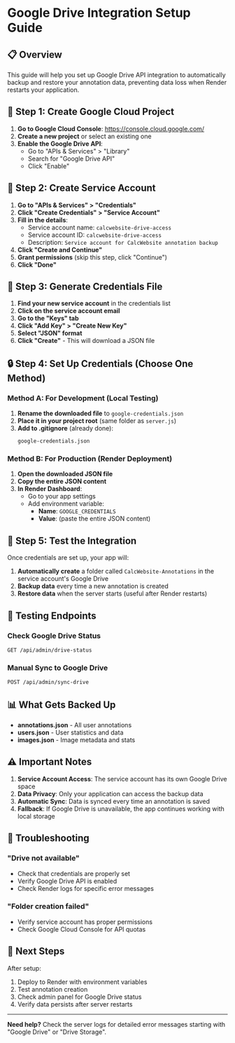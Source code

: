 # Google Drive Integration Setup Guide

## 📋 Overview
This guide will help you set up Google Drive API integration to automatically backup and restore your annotation data, preventing data loss when Render restarts your application.

## 🔧 Step 1: Create Google Cloud Project

1. **Go to Google Cloud Console**: https://console.cloud.google.com/
2. **Create a new project** or select an existing one
3. **Enable the Google Drive API**:
   - Go to "APIs & Services" > "Library"
   - Search for "Google Drive API"
   - Click "Enable"

## 🔑 Step 2: Create Service Account

1. **Go to "APIs & Services" > "Credentials"**
2. **Click "Create Credentials" > "Service Account"**
3. **Fill in the details**:
   - Service account name: `calcwebsite-drive-access`
   - Service account ID: `calcwebsite-drive-access`
   - Description: `Service account for CalcWebsite annotation backup`
4. **Click "Create and Continue"**
5. **Grant permissions** (skip this step, click "Continue")
6. **Click "Done"**

## 📁 Step 3: Generate Credentials File

1. **Find your new service account** in the credentials list
2. **Click on the service account email**
3. **Go to the "Keys" tab**
4. **Click "Add Key" > "Create New Key"**
5. **Select "JSON" format**
6. **Click "Create"** - This will download a JSON file

## 🔒 Step 4: Set Up Credentials (Choose One Method)

### Method A: For Development (Local Testing)
1. **Rename the downloaded file** to `google-credentials.json`
2. **Place it in your project root** (same folder as `server.js`)
3. **Add to .gitignore** (already done):
   ```
   google-credentials.json
   ```

### Method B: For Production (Render Deployment)
1. **Open the downloaded JSON file**
2. **Copy the entire JSON content**
3. **In Render Dashboard**:
   - Go to your app settings
   - Add environment variable:
     - **Name**: `GOOGLE_CREDENTIALS`
     - **Value**: (paste the entire JSON content)

## 📂 Step 5: Test the Integration

Once credentials are set up, your app will:

1. **Automatically create** a folder called `CalcWebsite-Annotations` in the service account's Google Drive
2. **Backup data** every time a new annotation is created
3. **Restore data** when the server starts (useful after Render restarts)

## 🧪 Testing Endpoints

### Check Google Drive Status
```
GET /api/admin/drive-status
```

### Manual Sync to Google Drive
```
POST /api/admin/sync-drive
```

## 📊 What Gets Backed Up

- **annotations.json** - All user annotations
- **users.json** - User statistics and data
- **images.json** - Image metadata and stats

## ⚠️ Important Notes

1. **Service Account Access**: The service account has its own Google Drive space
2. **Data Privacy**: Only your application can access the backup data
3. **Automatic Sync**: Data is synced every time an annotation is saved
4. **Fallback**: If Google Drive is unavailable, the app continues working with local storage

## 🔧 Troubleshooting

### "Drive not available"
- Check that credentials are properly set
- Verify Google Drive API is enabled
- Check Render logs for specific error messages

### "Folder creation failed"  
- Verify service account has proper permissions
- Check Google Cloud Console for API quotas

## 🎯 Next Steps

After setup:
1. Deploy to Render with environment variables
2. Test annotation creation
3. Check admin panel for Google Drive status
4. Verify data persists after server restarts

---

**Need help?** Check the server logs for detailed error messages starting with "Google Drive" or "Drive Storage".
